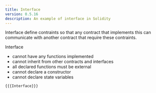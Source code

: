 ```yaml
---
title: Interface
version: 0.5.16
description: An example of interface in Solidity
---
```


Interface define contraints so that any contract that implements this can communicate with another contract that require these contraints.

Interface

- cannot have any functions implemented
- cannot inherit from other contracts and interfaces
- all declared functions must be external
- cannot declare a constructor
- cannot declare state variables

```solidity
{{{Interface}}}
```
